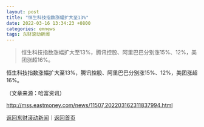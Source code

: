 ```yaml
---
layout: post
title: "恒生科技指数涨幅扩大至13%"
date: 2022-03-16 13:34:23 +0800
categories: emnews
tags: 东财滚动新闻
---
```

> 恒生科技指数涨幅扩大至13%，腾讯控股、阿里巴巴分别涨15%、12%，美团涨超16%。

<p>恒生科技指数涨幅扩大至13%，腾讯控股、阿里巴巴分别涨15%、12%，美团涨超16%。 </p><p class="em_media">（文章来源：哈富资讯）</p>

<http://mss.eastmoney.com/news/11507,202203162311837994.html>

[返回东财滚动新闻](//finews.withounder.com/emnews/)｜[返回首页](//finews.withounder.com/)